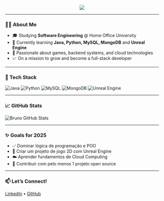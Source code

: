 <div align="center">
  <img src="https://readme-typing-svg.demolab.com?font=Fira+Code&pause=1000&color=00FFAB&center=true&vCenter=true&width=435&lines=Hi+there+👋;I'm+Bruno+Lopes;Engineering+Student+%F0%9F%9A%80;Aspiring+Software+Engineer;Always+learning+and+building!" />
</div>

---

### 👨‍💻 About Me
- 🎓 Studying **Software Engineering** @ Home Office University
- 🧠 Currently learning **Java, Python, MySQL, MongoDB** and **Unreal Engine**
- 🚀 Passionate about games, backend systems, and cloud technologies
- 📈 On a mission to grow and become a full-stack developer

---

### 🧰 Tech Stack
![Java](https://img.shields.io/badge/Java-ED8B00?style=flat&logo=java&logoColor=white)
![Python](https://img.shields.io/badge/Python-3776AB?style=flat&logo=python&logoColor=white)
![MySQL](https://img.shields.io/badge/MySQL-4479A1?style=flat&logo=mysql&logoColor=white)
![MongoDB](https://img.shields.io/badge/MongoDB-47A248?style=flat&logo=mongodb&logoColor=white)
![Unreal Engine](https://img.shields.io/badge/Unreal-313131?style=flat&logo=unrealengine&logoColor=white)

---

### 📈 GitHub Stats
![Bruno GitHub Stats](https://github-readme-stats.vercel.app/api?username=SEU_USERNAME&show_icons=true&theme=radical)

---

### ✨ Goals for 2025
- ✅ Dominar lógica de programação e POO
- 🚀 Criar um projeto de jogo 2D com Unreal Engine
- ☁️ Aprender fundamentos de Cloud Computing
- 👥 Contribuir com pelo menos 1 projeto open source

---

### 📫 Let’s Connect!
[LinkedIn](https://linkedin.com/in/seu-usuario) • [GitHub](https://github.com/seu-usuario)
